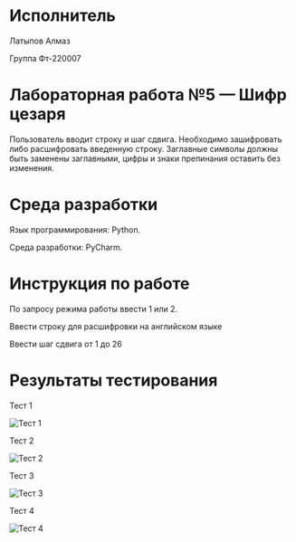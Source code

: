 # Исполнитель
Латыпов Алмаз

Группа Фт-220007
# Лабораторная работа №5 — Шифр цезаря

Пользователь вводит строку и шаг сдвига. Необходимо зашифровать либо расшифровать введенную строку. Заглавные символы должны быть заменены заглавными, цифры и знаки препинания оставить без изменения.

# Среда разработки 
Язык программирования: Python.

Среда разработки: PyCharm.
# Инструкция по работе
По запросу режима работы ввести 1 или 2.

Ввести строку для расшифровки на английском языке

Ввести шаг сдвига от 1 до 26
# Результаты тестирования
Тест 1

![Тест 1](https://github.com/LatypovAlmaz/Lab_5/assets/146587126/1ad18913-7d7d-4759-9e30-579647ff1392)

Тест 2

![Тест 2](https://github.com/LatypovAlmaz/Lab_5/assets/146587126/e439adfd-da88-4121-a5a5-6276f79cb248)

Тест 3

![Тест 3](https://github.com/LatypovAlmaz/Lab_5/assets/146587126/50d5de51-ecb0-4be3-ba49-e03da98ea4cd)

Тест 4

![Тест 4](https://github.com/LatypovAlmaz/Lab_5/assets/146587126/756bce84-91ec-41ed-be2f-16abb27a0e2b)
